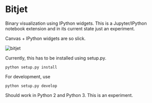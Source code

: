 # Bitjet

Binary visualization using IPython widgets. This is a Jupyter/IPython notebook extension and in its current state just an experiment.

Canvas + IPython widgets are so slick.

![bitjet](https://cloud.githubusercontent.com/assets/836375/6262945/31bfd5c8-b7c3-11e4-9f87-55a80f28ca6c.gif)

Currently, this has to be installed using setup.py.

```
python setup.py install
```

For development, use

```
python setup.py develop
```

Should work in Python 2 and Python 3. This is an experiment.
